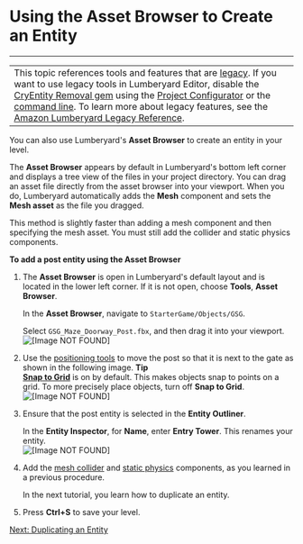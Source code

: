 # Using the Asset Browser to Create an Entity<a name="placing-entities-asset-browser"></a>


****  

|  | 
| --- |
| This topic references tools and features that are [legacy](https://docs.aws.amazon.com/lumberyard/latest/userguide/ly-glos-chap.html#legacy)\. If you want to use legacy tools in Lumberyard Editor, disable the [CryEntity Removal gem](https://docs.aws.amazon.com/lumberyard/latest/userguide/gems-system-cryentity-removal-gem.html) using the [Project Configurator](https://docs.aws.amazon.com/lumberyard/latest/userguide/configurator-intro.html) or the [command line](https://docs.aws.amazon.com/lumberyard/latest/userguide/lmbr-exe.html)\. To learn more about legacy features, see the [Amazon Lumberyard Legacy Reference](https://docs.aws.amazon.com/lumberyard/latest/legacyreference/)\. | 

You can also use Lumberyard's **Asset Browser** to create an entity in your level\. 

The **Asset Browser** appears by default in Lumberyard's bottom left corner and displays a tree view of the files in your project directory\. You can drag an asset file directly from the asset browser into your viewport\. When you do, Lumberyard automatically adds the **Mesh** component and sets the **Mesh asset** as the file you dragged\. 

This method is slightly faster than adding a mesh component and then specifying the mesh asset\. You must still add the collider and static physics components\.

**To add a post entity using the Asset Browser**

1. The **Asset Browser** is open in Lumberyard's default layout and is located in the lower left corner\. If it is not open, choose **Tools**, **Asset Browser**\.

   In the **Asset Browser**, navigate to `StarterGame/Objects/GSG`\.

   Select `GSG_Maze_Doorway_Post.fbx`, and then drag it into your viewport\.  
![\[Image NOT FOUND\]](http://docs.aws.amazon.com/lumberyard/latest/gettingstartedguide/images/placing-entities-asset-browser-post.png)

1. Use the [positioning tools](understanding-manipulating-moving.md) to move the post so that it is next to the gate as shown in the following image\.
**Tip**  
[**Snap to Grid**](understanding-manipulating-moving-snapgrid.md) is on by default\. This makes objects snap to points on a grid\. To more precisely place objects, turn off **Snap to Grid**\.  
![\[Image NOT FOUND\]](http://docs.aws.amazon.com/lumberyard/latest/gettingstartedguide/images/placing-entities-asset-browser-post1.png)

1. Ensure that the post entity is selected in the **Entity Outliner**\.

   In the **Entity Inspector**, for **Name**, enter **Entry Tower**\. This renames your entity\.  
![\[Image NOT FOUND\]](http://docs.aws.amazon.com/lumberyard/latest/gettingstartedguide/images/placing-entities-asset-browser-rename.png)

1. Add the [mesh collider](placing-entities-adding-colliders.md) and [static physics](placing-entities-adding-colliders.md) components, as you learned in a previous procedure\.

   In the next tutorial, you learn how to duplicate an entity\.

1. Press **Ctrl\+S** to save your level\.

[Next: Duplicating an Entity](placing-entities-duplicating.md)